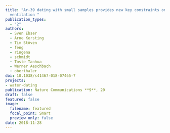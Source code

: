 ```yaml
---
title: "Ar-39 dating with small samples provides new key constraints on ocean
  ventilation "
publication_types:
  - "2"
authors:
  - Sven Ebser
  - Arne Kersting
  - Tim Stöven
  - feng
  - ringena
  - schmidt
  - Toste Tanhua
  - Werner Aeschbach
  - oberthaler
doi: 10.1038/s41467-018-07465-7
projects:
- water-dating
publication: Nature Communications **9**, 20
draft: false
featured: false
image:
  filename: featured
  focal_point: Smart
  preview_only: false
date: 2018-11-28
---
```

